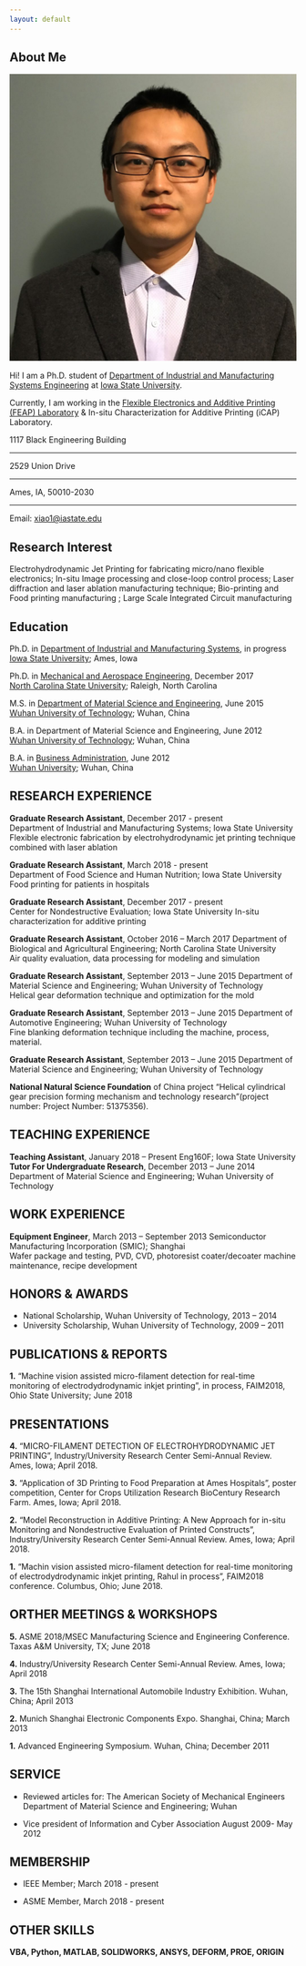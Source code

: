 ```yaml
---
layout: default
---
```


## About Me

<img class="profile-picture" src="xiaozhang.jpg">

Hi! I am a Ph.D. student of [Department of Industrial and Manufacturing Systems Engineering](https://www.imse.iastate.edu/) at [Iowa State University](https://www.iastate.edu/).

Currently, I am working in the [Flexible Electronics and Additive Printing (FEAP) Laboratory](https://www.imse.iastate.edu/feap/) & In-situ Characterization for Additive Printing (iCAP) Laboratory.

1117 Black Engineering Building
- - -
2529 Union Drive
- - -
Ames, IA, 50010-2030
- - -
Email: xiao1@iastate.edu

## Research Interest
Electrohydrodynamic Jet Printing for fabricating micro/nano flexible electronics; In-situ Image processing and close-loop control process; Laser diffraction and laser ablation manufacturing technique; Bio-printing and Food printing manufacturing 
; Large Scale Integrated Circuit manufacturing 

## Education
Ph.D. in [Department of Industrial and Manufacturing Systems](https://www.imse.iastate.edu/), in progress  
[Iowa State University](https://www.iastate.edu/); Ames, Iowa 

Ph.D. in [Mechanical and Aerospace Engineering](https://www.mae.ncsu.edu/), December 2017  
[North Carolina State University](https://www.ncsu.edu/); Raleigh, North Carolina 

M.S. in [Department of Material Science and Engineering](http://smse.whut.edu.cn/bkspy/zysz/index_1.htm), June   2015  
[Wuhan University of Technology](http://english.whut.edu.cn/); Wuhan, China   

B.A. in Department of Material Science and Engineering, June   2012  
[Wuhan University of Technology](http://english.whut.edu.cn/); Wuhan, China  

B.A. in [Business Administration](https://www.china-admissions.com/wuhan-university/programs/bachelors/bachelors-business-administration-wuhan-university/), June   2012  
[Wuhan University](http://en.whu.edu.cn/); Wuhan, China 

## RESEARCH EXPERIENCE
**Graduate Research Assistant**, December   2017 - present  
Department of Industrial and Manufacturing Systems; Iowa State University  
Flexible electronic fabrication by electrohydrodynamic jet printing technique combined with laser ablation  

**Graduate Research Assistant**, March   2018 - present  
Department of Food Science and Human Nutrition; Iowa State University 
Food printing for patients in hospitals 

**Graduate Research Assistant**, December   2017 - present  
Center for Nondestructive Evaluation; Iowa State University 
In-situ characterization for additive printing 

**Graduate Research Assistant**, October   2016 – March 2017 
Department of Biological and Agricultural Engineering; North Carolina State University   
Air quality evaluation, data processing for modeling and simulation 

**Graduate Research Assistant**, September   2013 – June 2015 
Department of Material Science and Engineering; Wuhan University of Technology   
Helical gear deformation technique and optimization for the mold 

**Graduate Research Assistant**, September   2013 – June 2015 
Department of Automotive Engineering; Wuhan University of Technology   
Fine blanking deformation technique including the machine, process, material. 

**Graduate Research Assistant**, September   2013 – June 2015 
Department of Material Science and Engineering; Wuhan University of Technology 

**National Natural Science Foundation** of China project “Helical cylindrical gear precision forming mechanism and technology research”(project number: Project Number: 51375356). 

## TEACHING EXPERIENCE
**Teaching Assistant**, January   2018 – Present 
Eng160F; Iowa State University 
**Tutor For Undergraduate Research**, December   2013 – June 2014 
Department of Material Science and Engineering; Wuhan University of Technology 

## WORK EXPERIENCE 
**Equipment Engineer**, March   2013 – September 2013 
Semiconductor Manufacturing Incorporation (SMIC); Shanghai   
Wafer package and testing, PVD, CVD, photoresist coater/decoater machine maintenance, recipe development 

## HONORS & AWARDS 
* National Scholarship, Wuhan University of Technology, 2013 – 2014 
* University Scholarship, Wuhan University of Technology, 2009 – 2011 

## PUBLICATIONS & REPORTS 
**1.** “Machine vision assisted micro-filament detection for real-time monitoring of electrodydrodynamic inkjet printing”, in process, FAIM2018, Ohio State University; June 2018

## PRESENTATIONS 
**4.** “MICRO-FILAMENT DETECTION OF ELECTROHYDRODYNAMIC JET PRINTING”, Industry/University Research Center Semi-Annual Review. Ames, Iowa; April 2018. 

**3.** “Application of 3D Printing to Food Preparation at Ames Hospitals”, poster competition, Center for Crops Utilization Research BioCentury Research Farm. Ames, Iowa; April 2018. 

**2.** “Model Reconstruction in Additive Printing: A New Approach for in-situ Monitoring and Nondestructive Evaluation of Printed Constructs”, Industry/University Research Center Semi-Annual Review. Ames, Iowa; April 2018. 

**1.** “Machin vision assisted micro-filament detection for real-time monitoring of electrodydrodynamic inkjet printing, Rahul in process”, FAIM2018 conference. Columbus, Ohio; June 2018. 

## ORTHER MEETINGS & WORKSHOPS 
**5.** ASME 2018/MSEC Manufacturing Science and Engineering Conference. Taxas A&M University, TX; June 2018

**4.** Industry/University Research Center Semi-Annual Review. Ames, Iowa; April 2018 

**3.** The 15th Shanghai International Automobile Industry Exhibition. Wuhan, China; April 2013 

**2.** Munich Shanghai Electronic Components Expo. Shanghai, China; March 2013  

**1.** Advanced Engineering Symposium. Wuhan, China; December 2011 

## SERVICE  
* Reviewed articles for: 
The American Society of Mechanical Engineers Department of Material Science and Engineering; Wuhan  

* Vice president of Information and Cyber Association 
August 2009- May 2012 

## MEMBERSHIP  
* IEEE Member; March 2018 - present

* ASME Member, March 2018 - present 

## OTHER SKILLS  
**VBA, Python, MATLAB, SOLIDWORKS, ANSYS, DEFORM, PROE, ORIGIN** 
